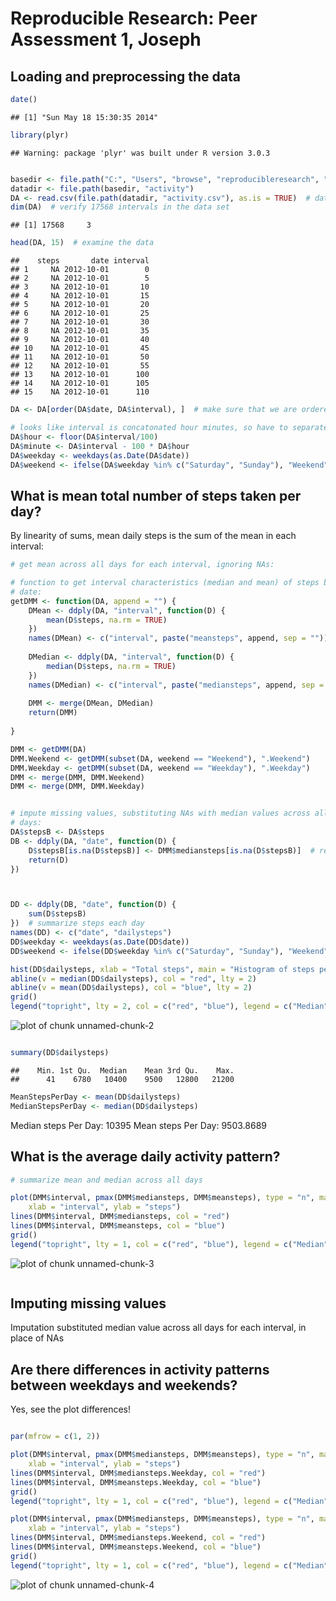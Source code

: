 # Reproducible Research: Peer Assessment 1, Joseph 

## Loading and preprocessing the data


```r
date()
```

```
## [1] "Sun May 18 15:30:35 2014"
```

```r
library(plyr)
```

```
## Warning: package 'plyr' was built under R version 3.0.3
```

```r

basedir <- file.path("C:", "Users", "browse", "reproducibleresearch", "RepData_PeerAssessment1")
datadir <- file.path(basedir, "activity")
DA <- read.csv(file.path(datadir, "activity.csv"), as.is = TRUE)  # data frame
dim(DA)  # verify 17568 intervals in the data set
```

```
## [1] 17568     3
```

```r
head(DA, 15)  # examine the data
```

```
##    steps       date interval
## 1     NA 2012-10-01        0
## 2     NA 2012-10-01        5
## 3     NA 2012-10-01       10
## 4     NA 2012-10-01       15
## 5     NA 2012-10-01       20
## 6     NA 2012-10-01       25
## 7     NA 2012-10-01       30
## 8     NA 2012-10-01       35
## 9     NA 2012-10-01       40
## 10    NA 2012-10-01       45
## 11    NA 2012-10-01       50
## 12    NA 2012-10-01       55
## 13    NA 2012-10-01      100
## 14    NA 2012-10-01      105
## 15    NA 2012-10-01      110
```

```r
DA <- DA[order(DA$date, DA$interval), ]  # make sure that we are ordered!

# looks like interval is concatonated hour minutes, so have to separate:
DA$hour <- floor(DA$interval/100)
DA$minute <- DA$interval - 100 * DA$hour
DA$weekday <- weekdays(as.Date(DA$date))
DA$weekend <- ifelse(DA$weekday %in% c("Saturday", "Sunday"), "Weekend", "Weekday")
```


## What is mean total number of steps taken per day?
By linearity of sums, mean daily steps is the sum of the mean in each interval: 


```r
# get mean across all days for each interval, ignoring NAs:

# function to get interval characteristics (median and mean) of steps by
# date:
getDMM <- function(DA, append = "") {
    DMean <- ddply(DA, "interval", function(D) {
        mean(D$steps, na.rm = TRUE)
    })
    names(DMean) <- c("interval", paste("meansteps", append, sep = ""))
    
    DMedian <- ddply(DA, "interval", function(D) {
        median(D$steps, na.rm = TRUE)
    })
    names(DMedian) <- c("interval", paste("mediansteps", append, sep = ""))
    
    DMM <- merge(DMean, DMedian)
    return(DMM)
    
}

DMM <- getDMM(DA)
DMM.Weekend <- getDMM(subset(DA, weekend == "Weekend"), ".Weekend")
DMM.Weekday <- getDMM(subset(DA, weekend == "Weekday"), ".Weekday")
DMM <- merge(DMM, DMM.Weekend)
DMM <- merge(DMM, DMM.Weekday)


# impute missing values, substituting NAs with median values across all
# days:
DA$stepsB <- DA$steps
DB <- ddply(DA, "date", function(D) {
    D$stepsB[is.na(D$stepsB)] <- DMM$mediansteps[is.na(D$stepsB)]  # rely on order of intervals 
    return(D)
})



DD <- ddply(DB, "date", function(D) {
    sum(D$stepsB)
})  # summarize steps each day
names(DD) <- c("date", "dailysteps")
DD$weekday <- weekdays(as.Date(DD$date))
DD$weekend <- ifelse(DD$weekday %in% c("Saturday", "Sunday"), "Weekend", "Weekday")

hist(DD$dailysteps, xlab = "Total steps", main = "Histogram of steps per day")
abline(v = median(DD$dailysteps), col = "red", lty = 2)
abline(v = mean(DD$dailysteps), col = "blue", lty = 2)
grid()
legend("topright", lty = 2, col = c("red", "blue"), legend = c("Median", "Mean"))
```

![plot of chunk unnamed-chunk-2](figure/unnamed-chunk-2.png) 

```r

summary(DD$dailysteps)
```

```
##    Min. 1st Qu.  Median    Mean 3rd Qu.    Max. 
##      41    6780   10400    9500   12800   21200
```

```r
MeanStepsPerDay <- mean(DD$dailysteps)
MedianStepsPerDay <- median(DD$dailysteps)
```

Median steps Per Day: 10395
Mean steps Per Day: 9503.8689

## What is the average daily activity pattern?

```r
# summarize mean and median across all days

plot(DMM$interval, pmax(DMM$mediansteps, DMM$meansteps), type = "n", main = "Daily steps vs. interval, all days", 
    xlab = "interval", ylab = "steps")
lines(DMM$interval, DMM$mediansteps, col = "red")
lines(DMM$interval, DMM$meansteps, col = "blue")
grid()
legend("topright", lty = 1, col = c("red", "blue"), legend = c("Median", "Mean"))
```

![plot of chunk unnamed-chunk-3](figure/unnamed-chunk-3.png) 

```r

```


## Imputing missing values
Imputation substituted median value across all days for each interval, in place of NAs 


## Are there differences in activity patterns between weekdays and weekends?
Yes, see the plot differences!

```r

par(mfrow = c(1, 2))

plot(DMM$interval, pmax(DMM$mediansteps, DMM$meansteps), type = "n", main = "Daily steps vs. interval, Weekday", 
    xlab = "interval", ylab = "steps")
lines(DMM$interval, DMM$mediansteps.Weekday, col = "red")
lines(DMM$interval, DMM$meansteps.Weekday, col = "blue")
grid()
legend("topright", lty = 1, col = c("red", "blue"), legend = c("Median", "Mean"))

plot(DMM$interval, pmax(DMM$mediansteps, DMM$meansteps), type = "n", main = "Daily steps vs. interval, Weekend", 
    xlab = "interval", ylab = "steps")
lines(DMM$interval, DMM$mediansteps.Weekend, col = "red")
lines(DMM$interval, DMM$meansteps.Weekend, col = "blue")
grid()
legend("topright", lty = 1, col = c("red", "blue"), legend = c("Median", "Mean"))
```

![plot of chunk unnamed-chunk-4](figure/unnamed-chunk-4.png) 

